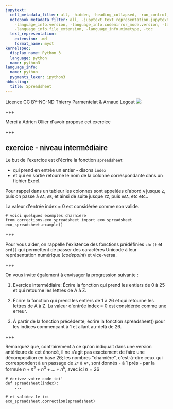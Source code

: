 ```yaml
---
jupytext:
  cell_metadata_filter: all, -hidden, -heading_collapsed, -run_control, -trusted
  notebook_metadata_filter: all, -jupytext.text_representation.jupytext_version, -jupytext.text_representation.format_version,
    -language_info.version, -language_info.codemirror_mode.version, -language_info.codemirror_mode,
    -language_info.file_extension, -language_info.mimetype, -toc
  text_representation:
    extension: .md
    format_name: myst
kernelspec:
  display_name: Python 3
  language: python
  name: python3
language_info:
  name: python
  pygments_lexer: ipython3
nbhosting:
  title: Spreadsheet
---
```


<div class="licence">
<span>Licence CC BY-NC-ND</span>
<span>Thierry Parmentelat &amp; Arnaud Legout</span>
<span><img src="media/both-logos-small-alpha.png" /></span>
</div>

+++

Merci à Adrien Ollier d'avoir proposé cet exercice

+++

## exercice - niveau intermédiaire

Le but de l'exercice est d'écrire la fonction `spreadsheet` 

* qui prend en entrée un entier - disons `index`
* et qui en sortie retourne le nom de la colonne correspondante dans un fichier Excel.

Pour rappel dans un tableur les colonnes sont appelées d'abord `A` jusque `Z`, puis on passe à `AA`, `AB`, et ainsi de suite jusque `ZZ`, puis `AAA`, etc etc..

La valeur d'entrée index = 0 est considérée comme non valide.

```{code-cell} ipython3
# voici quelques exemples charnière
from corrections.exo_spreadsheet import exo_spreadsheet
exo_spreadsheet.example()
```

+++

Pour vous aider, on rappelle l'existence des fonctions prédéfinies `chr()` et `ord()` qui permettent de passer des caractères Unicode à leur représentation numérique (*codepoint*) et vice-versa.

+++

On vous invite également à envisager la progression suivante :

1. Exercice intermédiaire:
   Écrire la fonction qui prend les entiers de 0 à 25 et qui retourne les lettres de A à Z.

2. Écrire la fonction qui prend les entiers de 1 à 26 et qui retourne les lettres de A à Z.
   La valeur d'entrée index = 0 est considérée comme une erreur.

3. À partir de la fonction précédente, écrire la fonction spreadsheet() pour les indices commençant à 1 et allant au-delà de 26.

+++

Remarquez que, contrairement à ce qu'on indiquait dans une version antérieure de cet énoncé, il ne s'agit pas exactement de faire une décomposition en base 26; les nombres "charnière", c'est-à-dire ceux qui correspondent à un passage de `Z*` à `A*`, sont donnés - à 1 près - par la formule $n + n^2 + n^3 + ... + n^k$, avec ici $n=26$

```{code-cell} ipython3
# écrivez votre code ici'
def spreadsheet(index):
    ...
```

```{code-cell} ipython3
# et validez-le ici
exo_spreadsheet.correction(spreadsheet)
```
